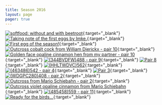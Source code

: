 ```yaml
---
title: Season 2016
layout: page
pager: true
---
```


[![softfood: without and with beetroot](/img/thumbs/4bb7d4ca67efd93982e3906e42501c0cf5018c5f.jpg)](http://i205.photobucket.com/albums/bb166/schilduil/Exhibition%20Budgerigars/Season%202016/FDB9F1D3-460C-4970-B951-00E29D309E19_zpsapkhiozk.jpg){:target="_blank"}
[![Taking note of the first eggs by Imke.](/img/thumbs/220a0035aef49c60231c280bee6df2d317f8172b.jpg)](http://i205.photobucket.com/albums/bb166/schilduil/Exhibition%20Budgerigars/Season%202016/806D2724-AAF0-4C60-83DA-99FC97C8858A_zps2s5ywfxr.jpg){:target="_blank"}
[![First egg of the season!](/img/thumbs/b30bf7af876b7645059d19ac37ea5a121afabfe4.jpg)](http://i205.photobucket.com/albums/bb166/schilduil/Exhibition%20Budgerigars/Season%202016/1027B5B9-5AC9-4C49-8E74-74A987C98D5D_zpsqj3wpn7g.jpg){:target="_blank"}
[![Outcross cobalt cock from William Dierickx - pair 10](/img/thumbs/4253216faf7aa3620cee7a6fd94f1f248f99b6c3.jpg)](http://i205.photobucket.com/albums/bb166/schilduil/Exhibition%20Budgerigars/Season%202016/DSC02138_zpsqhjwpxwv.jpg){:target="_blank"}
[![Golden face opaline cinnamon hen from my partner - pair 10](/img/thumbs/18e894aca3a725479327a1603a5743e7e8126741.jpg)](http://i205.photobucket.com/albums/bb166/schilduil/Exhibition%20Budgerigars/Season%202016/DSC02134_zpswmszkkjm.jpg){:target="_blank"}
[![(344BVDFW)488 - pair 9](/img/thumbs/2ab32139d0e5371c64c6046e9bd9a8c98250a254.jpg)](http://i205.photobucket.com/albums/bb166/schilduil/Exhibition%20Budgerigars/Season%202016/DSC02131_zpsfdncfpp7.jpg){:target="_blank"}
[![Pair 8](/img/thumbs/cf112d68bdd6f8b9677bb0ec7045d40cc2010a46.jpg)](http://i205.photobucket.com/albums/bb166/schilduil/Exhibition%20Budgerigars/Season%202016/DSC02127_zpsfawb1iqo.jpg){:target="_blank"}
[![(HHLTWDVC)562](/img/thumbs/559092fb318082a566d92890c7e1e617a0128f0f.jpg)](http://i205.photobucket.com/albums/bb166/schilduil/Exhibition%20Budgerigars/Season%202016/DSC02124_zpsk6ftwp0g.jpg){:target="_blank"}
[![(463486)542 - pair 4](/img/thumbs/76cb6162de05e4214d83eafea4f523d3295a99f1.jpg)](http://i205.photobucket.com/albums/bb166/schilduil/Exhibition%20Budgerigars/Season%202016/DSC02114_zpsiqapz1w0.jpg){:target="_blank"}
[![Pair 3](/img/thumbs/cd5600e38ce80dd070d33af37f023b33d6123ff3.jpg)](http://i205.photobucket.com/albums/bb166/schilduil/Exhibition%20Budgerigars/Season%202016/DSC02113_zps7nkbp5d4.jpg){:target="_blank"}
[![(WDGPC280)408 - pair 2](/img/thumbs/83e2696dfb7bb8e575361591559ef894f7c67e61.jpg)](http://i205.photobucket.com/albums/bb166/schilduil/Exhibition%20Budgerigars/Season%202016/DSC02109_zpsrtwjnhik.jpg){:target="_blank"}
[![Outcross from Mario Schiebahn - pair 2](/img/thumbs/f3d72fbc4a69104c6b1431f79af528e7c7eecffe.jpg)](http://i205.photobucket.com/albums/bb166/schilduil/Exhibition%20Budgerigars/Season%202016/DSC02108_zpsg1b83v12.jpg){:target="_blank"}
[![Outcross violet opaline cinnamon from Mario Schiebahn](/img/thumbs/229f0fc3cac3b48944bf3601c1dd3df848bb3296.jpg)](http://i205.photobucket.com/albums/bb166/schilduil/Exhibition%20Budgerigars/Season%202016/DSC02107_zpsywfhpytr.jpg){:target="_blank"}
[![(485458)559 - pair 11](/img/thumbs/e9fdd64f8016cb1460e8bcdd950f344735e18c24.jpg)](http://i205.photobucket.com/albums/bb166/schilduil/Exhibition%20Budgerigars/Season%202016/DSC02139_zpsbigo3ssc.jpg){:target="_blank"}
[![Ready for the birds...](/img/thumbs/aa543e63454be30c47257b9cd7d516167cea9de7.jpg)](http://i205.photobucket.com/albums/bb166/schilduil/Exhibition%20Budgerigars/Season%202016/2E94AAFF-8B85-4420-8F11-7398FC49841B_zpsfjh6ftnb.jpg){:target="_blank"}
